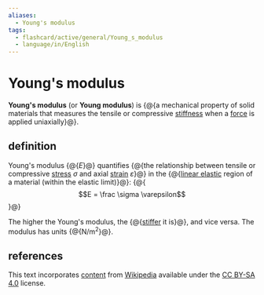 ```yaml
---
aliases:
  - Young's modulus
tags:
  - flashcard/active/general/Young_s_modulus
  - language/in/English
---
```


# Young's modulus

__Young's modulus__ (or __Young modulus__) is {@{a mechanical property of solid materials that measures the tensile or compressive [stiffness](stiffness.md) when a [force](force.md) is applied uniaxially}@}. <!--SR:!2025-01-12,182,310-->

## definition

Young's modulus {@{$E$}@} quantifies {@{the relationship between tensile or compressive [stress](stress%20(mechanics).md) $\sigma$ and axial [strain](strain%20(mechanics).md) $\varepsilon$}@} in the {@{[linear elastic](linear%20elasticity.md) region of a material (within the elastic limit)}@}: {@{$$E = \frac \sigma \varepsilon$$}@} <!--SR:!2025-05-30,291,330!2025-09-22,338,290!2024-11-29,148,310!2025-01-20,188,310-->

The higher the Young's modulus, the {@{[stiffer](stiffness.md) it is}@}, and vice versa. The modulus has units {@{N/m<sup>2</sup>}@}. <!--SR:!2025-03-19,235,330!2024-12-04,148,310-->

## references

This text incorporates [content](https://en.wikipedia.org/wiki/Young's_modulus) from [Wikipedia](Wikipedia.md) available under the [CC BY-SA 4.0](https://creativecommons.org/licenses/by-sa/4.0/) license.
